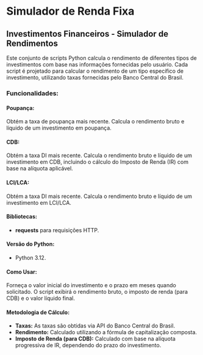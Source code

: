 # Simulador de Renda Fixa

## Investimentos Financeiros - Simulador de Rendimentos

Este conjunto de scripts Python calcula o rendimento de diferentes tipos de investimentos com base nas informações fornecidas pelo usuário. Cada script é projetado para calcular o rendimento de um tipo específico de investimento, utilizando taxas fornecidas pelo Banco Central do Brasil.

### Funcionalidades:

#### Poupança:

Obtém a taxa de poupança mais recente.
Calcula o rendimento bruto e líquido de um investimento em poupança.

#### CDB:

Obtém a taxa DI mais recente.
Calcula o rendimento bruto e líquido de um investimento em CDB, incluindo o cálculo do Imposto de Renda (IR) com base na alíquota aplicável.

#### LCI/LCA:

Obtém a taxa DI mais recente.
Calcula o rendimento bruto e líquido de um investimento em LCI/LCA.


#### Bibliotecas: 

* **requests** para requisições HTTP.

#### Versão do Python:

* Python 3.12.

#### Como Usar:

Forneça o valor inicial do investimento e o prazo em meses quando solicitado.
O script exibirá o rendimento bruto, o imposto de renda (para CDB) e o valor líquido final.

#### Metodologia de Cálculo:

* **Taxas:** As taxas são obtidas via API do Banco Central do Brasil.
* **Rendimento:** Calculado utilizando a fórmula de capitalização composta.
* **Imposto de Renda (para CDB):** Calculado com base na alíquota progressiva de IR, dependendo do prazo do investimento.
